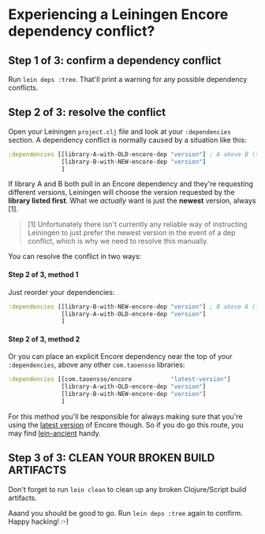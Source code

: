 # Experiencing a Leiningen Encore dependency conflict?

## Step 1 of 3: confirm a dependency conflict

Run `lein deps :tree`. That'll print a warning for any possible dependency conflicts.

## Step 2 of 3: resolve the conflict

Open your Leiningen `project.clj` file and look at your `:dependencies` section. A dependency conflict is normally caused by a situation like this:

```clojure
:dependencies [[library-A-with-OLD-encore-dep "version"] ; A above B (sad panda)
               [library-B-with-NEW-encore-dep "version"]
               ]
```

If library A and B both pull in an Encore dependency and they're requesting different versions, Leiningen will choose the version requested by the **library listed first**. What we _actually_ want is just the **newest** version, always [1].

> [1] Unfortunately there isn't currently any reliable way of instructing Leiningen to just prefer the newest version in the event of a dep conflict, which is why we need to resolve this manually.

You can resolve the conflict in two ways:

#### Step 2 of 3, method 1

Just reorder your dependencies:

```clojure
:dependencies [[library-B-with-NEW-encore-dep "version"] ; B above A (fixed!)
               [library-A-with-OLD-encore-dep "version"]
               ]
```

#### Step 2 of 3, method 2

Or you can place an explicit Encore dependency near the top of your `:dependencies`, above any other `com.taoensso` libraries:

```clojure
:dependencies [[com.taoensso/encore           "latest-version"]
               [library-A-with-OLD-encore-dep "version"]
               [library-B-with-NEW-encore-dep "version"]
               ]
```

For this method you'll be responsible for always making sure that you're using the [latest version](https://clojars.org/com.taoensso/encore) of Encore though. So if you do go this route, you may find [lein-ancient](https://github.com/xsc/lein-ancient) handy.

## Step 3 of 3: CLEAN YOUR BROKEN BUILD ARTIFACTS

Don't forget to run `lein clean` to clean up any broken Clojure/Script build artifacts.

Aaand you should be good to go. Run `lein deps :tree` again to confirm. Happy hacking! :-)

